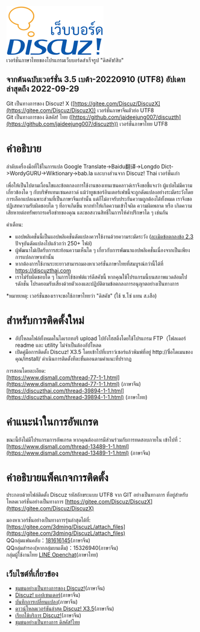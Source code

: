 ![โลโก้เว็บบอร์ด](https://github.com/Nasz/DiscuzX/blob/master/upload/static/image/common/logo.svg)<br />
เวอร์ชั่นภาษาไทยของโปรแกรมเว็บบอร์ดสำเร็จรูป "ดิสคัซ!สิบ"

## จากต้นฉบับเวอร์ชั่น 3.5 เบต้า-20220910 (UTF8) อัปเดทล่าสุดถึง 2022-09-29

Git เป็นทางการของ Discuz! X  ([https://gitee.com/Discuz/DiscuzX](https://gitee.com/Discuz/DiscuzX)) เวอร์ชั่นภาษาจีนตัวย่อ UTF8<br />
Git เป็นทางการของ ดิสคัส! ไทย ([https://github.com/jaideejung007/discuzth](https://github.com/jaideejung007/discuzth)) เวอร์ชั่นภาษาไทย UTF8

# คำอธิบาย

ลำดับเครื่องมือที่ใช้ในการแปล Google Translate->Baidu翻译->Longdo Dict->WordyGURU->Wiktionary->bab.la และบางส่วนจาก Discuz! Thai เวอร์ชั่นเก่า

เพื่อให้เป็นไปตามเงื่อนไขและข้อตกลงการใช้งานของเทนเซนคลาวด์เราจึงขอชี้แจงว่า ผู้แปลไม่มีความเกี่ยวข้องได ๆ กับบริษัทเทนเซนคลาวด์ 
แม้ว่ายูชเชอร์อินเตอร์เฟซนี้จะถูกดัดแปลงอย่างระมัดระวังโดยการเลือกแปลเฉพาะส่วนที่เป็นภาษาจีนเท่านั้น 
แต่ก็ไม่อาจรับประกันความถูกต้องได้ทั้งหมด เราจึงขอปฏิเสทความรับผิดชอบได ๆ ที่อาจเกิดขึ้น 
หากทำให้เกิดความเข้าใจผิด ความผิดพลาด หรือ เกิดความเสียหายต่อทรัพยากรเครือข่ายของคุณ และขอสงวนสิทธิ์ในการให้คำปรึกษาได ๆ เช่นกัน

คำเตือน:
- แอปพลิเคชั่นนี้เป็นแอปพลิเคชั่นดัดแปลงควรใช้งานด้วยความระมัดระวัง ([ละเมิดข้อตกลงข้อ 2.3 ](https://github.com/Nasz/DiscuzX/blob/master/LICENSE) ปัจจุบันดัดแปลงไปแล้วกว่า 250+ ไฟล์)
- ผู้พัฒนาไม่เปิดรับการสะท้อนความเห็นได ๆ เกี่ยวกับการพัฒนาแอปพลิเคชั่นเนื่องจากเป็นเพียงการแปลภาษาเท่านั้น
- หากต้องการใช้งานระยะยาวสามารถมองหาเวอร์ชั่นภาษาไทยที่สมบูรณ์กว่านี้ได้ที่ https://discuzthai.com
- เราไม่รับผิดชอบใด ๆ ในการใช้ซอฟต์แวร์ดีสคัซนี้ หากคุณใช้โปรแกรมนี้บนสภาพแวดล้อมโปรดักชั่น โปรดยอมรับเสี่ยงด้วยตัวเองและปฏิบัติตามข้อตกลงการอนุญาตอย่างเป็นทางการ

*หมายเหตุ: เวอร์ชั่นของเราจะขอใช้ภาษาไทยว่า "ดิสคัซ" (ใช้ ซ.โซ่ แทน ส.เสือ)
# สำหรับการติดตั้งใหม่

- อัปโหลดไฟล์ทั้งหมดในไดเรกทอรี upload ไปยังโฮสติ้งโดยใช้โปรแกรม FTP（โฟลเดอร์ readme และ utility ไม่จำเป็นต้องอัปโหลด<br />
- เปิดคู่มือการติดตั้ง Discuz! X3.5 โดยเข้าไปที่เบราว์เซอร์แล้วพิมพ์ที่อยู่ http://ชื่อโดเมนของคุณ/install/ ดำเนินการติดตั้งทีละขั้นตอนตามคำแนะที่ปรากฏ

การสอนโดยละเอียด:<br />
[https://www.dismall.com/thread-77-1-1.html](https://www.dismall.com/thread-77-1-1.html) (ภาษาจีน)<br />
[https://discuzthai.com/thread-39894-1-1.html](https://discuzthai.com/thread-39894-1-1.html) (ภาษาไทย)

# คำแนะนำในการอัพเกรด

ขณะนี้ยังไม่มีโปรแกรมการอัพเกรด หากคุณต้องการมีส่วนร่วมกับการทดสอบภายใน เข้าไปที่：[https://www.dismall.com/thread-13489-1-1.html](https://www.dismall.com/thread-13489-1-1.html) (ภาษาจีน)

# คำอธิบายแพ็คเกจการติดตั้ง

ประกอบด้วยไฟล์ติดตั้ง Discuz รหัสอักขระแบบ UTF8 จาก GIT อย่างเป็นทางการ ที่อยู่สำหรับโหลดเวอร์ชั่นอย่างเป็นทางการ [https://gitee.com/Discuz/DiscuzX](https://gitee.com/Discuz/DiscuzX)

มองหาเวอร์ชั่นอย่างเป็นทางการรุ่นล่าสุดได้ที่: [https://gitee.com/3dming/DiscuzL/attach_files](https://gitee.com/3dming/DiscuzL/attach_files)<br />
QQกลุ่มแฟนคลับ：[181616145](https://qm.qq.com/cgi-bin/qm/qr?k=fP3Uzw3w7vKgOKDagTQF4KCFytenflXp&jump_from=webapi)(ภาษาจีน)<br />
QQกลุ่มสำรอง(หากกลุ่มบนเต็ม)：15326940(ภาษาจีน)<br />
กลุ่มผู้ใช้งานไทย [LINE Openchat](https://line.me/ti/g2/aQG_0-x6WcphQ4ChUDul9Q)(ภาษาไทย)

## เว็บไซต์ที่เกี่ยวข้อง 
* [ชุมชนอย่างเป็นทางการของ Discuz!](https://www.discuz.net/)(ภาษาจีน)
* [Discuz! แอปเซนเตอร์](https://addon.dismall.com/)(ภาษาจีน)
* [บันทึกการเปลี่ยนแปลง](https://www.dismall.com/thread-77-1-1.html)(ภาษาจีน)
* [ดาวน์โหลดเวอร์ชันล่าสุด Discuz! X3.5](https://gitee.com/3dming/DiscuzL/attach_files)(ภาษาจีน)
* [เรียกใช้บริการ Discuz!](https://addon.dismall.com/service.html)(ภาษาจีน)
* [ชุมชนอย่างเป็นทางการ ดิสคัส!ไทย](https://www.discuzthai.com)
